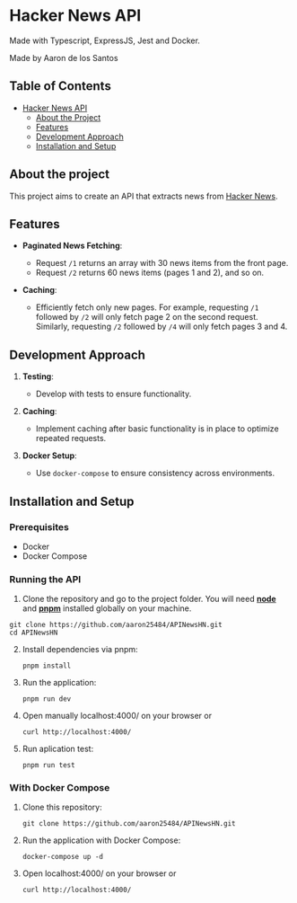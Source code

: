 # Hacker News API

Made with Typescript, ExpressJS, Jest and Docker.

Made by Aaron de los Santos

## Table of Contents

- [Hacker News API](#hacker-News-API)
  - [About the Project](#about-the-project)
  - [Features](#features)
  - [Development Approach](#development-approach)
  - [Installation and Setup](#installation-and-setup)


## About the project
This project aims to create an API that extracts news from [Hacker News](https://news.ycombinator.com/).

## Features

- **Paginated News Fetching**: 
  - Request `/1` returns an array with 30 news items from the front page.
  - Request `/2` returns 60 news items (pages 1 and 2), and so on.

- **Caching**: 
  - Efficiently fetch only new pages. For example, requesting `/1` followed by `/2` will only fetch page 2 on the second request. Similarly, requesting `/2` followed by `/4` will only fetch pages 3 and 4.

## Development Approach

1. **Testing**: 
   - Develop with tests to ensure functionality.
   
2. **Caching**: 
   - Implement caching after basic functionality is in place to optimize repeated requests.

3. **Docker Setup**: 
   - Use `docker-compose` to ensure consistency across environments.

## Installation and Setup

### Prerequisites

- Docker
- Docker Compose

### Running the API

1. Clone the repository and go to the project folder. You will need **[node](https://nodejs.org/es)** and **[pnpm](https://pnpm.io/)** installed globally on your machine.

`````
git clone https://github.com/aaron25484/APINewsHN.git
cd APINewsHN
`````

2. Install dependencies via pnpm:

    `````
    pnpm install
    `````

3. Run the application:

    `````
    pnpm run dev
    `````
4. Open manually localhost:4000/ on your browser or 

     `````
    curl http://localhost:4000/
    `````

5. Run aplication test:

    `````
    pnpm run test
    `````
    

### With Docker Compose

1. Clone this repository:

    `````
    git clone https://github.com/aaron25484/APINewsHN.git
    `````


2. Run the application with Docker Compose:

    `````
    docker-compose up -d
    `````

3. Open localhost:4000/ on your browser or 

    `````
    curl http://localhost:4000/
    `````

